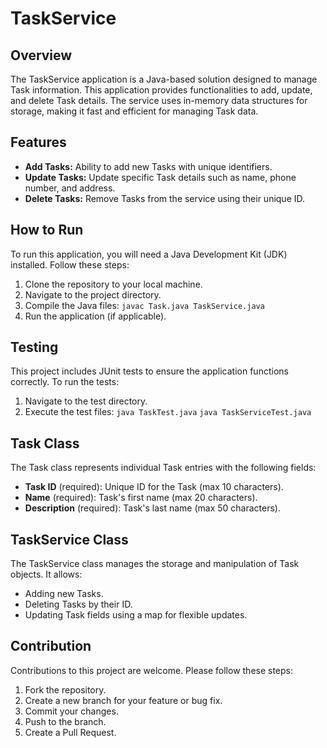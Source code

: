 # TaskService

## Overview
The TaskService application is a Java-based solution designed to manage Task information. This application provides functionalities to add, update, and delete Task details. The service uses in-memory data structures for storage, making it fast and efficient for managing Task data.

## Features
- **Add Tasks:** Ability to add new Tasks with unique identifiers.
- **Update Tasks:** Update specific Task details such as name, phone number, and address.
- **Delete Tasks:** Remove Tasks from the service using their unique ID.

## How to Run
To run this application, you will need a Java Development Kit (JDK) installed. Follow these steps:
1. Clone the repository to your local machine.
2. Navigate to the project directory.
3. Compile the Java files:
   `javac Task.java TaskService.java`
4. Run the application (if applicable).

## Testing
This project includes JUnit tests to ensure the application functions correctly. To run the tests:
1. Navigate to the test directory.
2. Execute the test files:
   `java TaskTest.java`
   `java TaskServiceTest.java`

## Task Class
The Task class represents individual Task entries with the following fields:
- **Task ID** (required): Unique ID for the Task (max 10 characters).
- **Name** (required): Task's first name (max 20 characters).
- **Description** (required): Task's last name (max 50 characters).

## TaskService Class
The TaskService class manages the storage and manipulation of Task objects. It allows:
- Adding new Tasks.
- Deleting Tasks by their ID.
- Updating Task fields using a map for flexible updates.

## Contribution
Contributions to this project are welcome. Please follow these steps:
1. Fork the repository.
2. Create a new branch for your feature or bug fix.
3. Commit your changes.
4. Push to the branch.
5. Create a Pull Request.